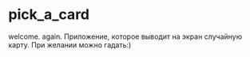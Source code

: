 # pick_a_card
welcome. again.
Приложение, которое выводит на экран случайную карту. При желании можно гадать:)